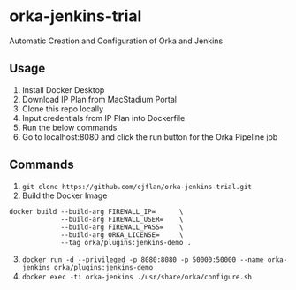 # orka-jenkins-trial
Automatic Creation and Configuration of Orka and Jenkins 

## Usage
1. Install Docker Desktop
2. Download IP Plan from MacStadium Portal
3. Clone this repo locally
4. Input credentials from IP Plan into Dockerfile
5. Run the below commands
6. Go to localhost:8080 and click the run button for the Orka Pipeline job

## Commands
1. `git clone https://github.com/cjflan/orka-jenkins-trial.git`
2. Build the Docker Image
```
docker build --build-arg FIREWALL_IP=      \
             --build-arg FIREWALL_USER=    \
             --build-arg FIREWALL_PASS=    \
             --build-arg ORKA_LICENSE=     \
             --tag orka/plugins:jenkins-demo .
```
3. `docker run -d --privileged -p 8080:8080 -p 50000:50000 --name orka-jenkins orka/plugins:jenkins-demo`
4. `docker exec -ti orka-jenkins ./usr/share/orka/configure.sh`
